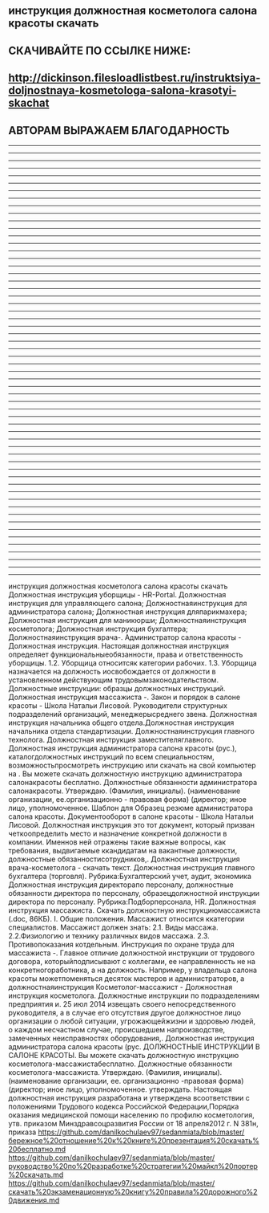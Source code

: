 инструкция должностная косметолога салона красоты скачать
--------------------------------------------------
СКАЧИВАЙТЕ ПО ССЫЛКЕ НИЖЕ:
--------------------------------------------------
http://dickinson.filesloadlistbest.ru/instruktsiya-doljnostnaya-kosmetologa-salona-krasotyi-skachat
--------------------------------------------------
АВТОРАМ ВЫРАЖАЕМ БЛАГОДАРНОСТЬ
--------------------------------------------------
--------------------------------------------------
--------------------------------------------------
--------------------------------------------------
--------------------------------------------------
--------------------------------------------------
--------------------------------------------------
--------------------------------------------------
--------------------------------------------------
--------------------------------------------------
--------------------------------------------------
--------------------------------------------------
--------------------------------------------------
--------------------------------------------------
--------------------------------------------------
--------------------------------------------------
--------------------------------------------------
--------------------------------------------------
--------------------------------------------------
--------------------------------------------------
--------------------------------------------------
--------------------------------------------------
--------------------------------------------------
--------------------------------------------------
--------------------------------------------------
--------------------------------------------------
--------------------------------------------------
--------------------------------------------------
--------------------------------------------------
--------------------------------------------------
--------------------------------------------------
--------------------------------------------------
--------------------------------------------------
--------------------------------------------------
--------------------------------------------------
--------------------------------------------------
--------------------------------------------------
--------------------------------------------------
--------------------------------------------------
--------------------------------------------------
--------------------------------------------------
--------------------------------------------------
--------------------------------------------------
--------------------------------------------------
--------------------------------------------------
--------------------------------------------------
--------------------------------------------------
--------------------------------------------------
--------------------------------------------------
--------------------------------------------------
--------------------------------------------------
--------------------------------------------------
--------------------------------------------------
--------------------------------------------------
--------------------------------------------------
--------------------------------------------------
--------------------------------------------------
--------------------------------------------------
--------------------------------------------------
инструкция должностная косметолога салона красоты скачать Должностная инструкция уборщицы - HR-Portal. Должностная инструкция для управляющего салона; Должностнаяинструкция для администратора салона; Должностная инструкция дляпарикмахера; Должностная инструкция для маникюрши; Должностнаяинструкция косметолога; Должностная инструкция бухгалтера; Должностнаяинструкция врача-. Администратор салона красоты - Должностная инструкция. Настоящая должностная инструкция определяет функциональныеобязанности, права и ответственность уборщицы. 1.2. Уборщица относитсяк категории рабочих. 1.3. Уборщица назначается на должность иосвобождается от должности в установленном действующим трудовымзаконодательством. Должностные инструкции: образцы должностных инструкций. Должностная инструкция массажиста -. Закон и порядок в салоне красоты - Школа Натальи Лисовой. Руководители структурных подразделений организаций, менеджерысреднего звена. Должностная инструкция начальника общего отдела.Должностная инструкция начальника отдела стандартизации. Должностнаяинструкция главного технолога. Должностная инструкция заместителяглавного. Должностная инструкция администратора салона красоты (рус.), каталогдолжностных инструкций по всем специальностям, возможностьпросмотреть инструкцию или скачать на свой компьютер на .
Вы можете скачать должностную инструкцию администратора салонакрасоты бесплатно. Должностные обязанности администратора салонакрасоты. Утверждаю. (Фамилия, инициалы). (наименование организации, ее.организационно - правовая форма) (директор; иное лицо, уполномоченное. Шаблон для Образец резюме администратора салона красоты. Документооборот в салоне красоты - Школа Натальи Лисовой. Должностная инструкция  это тот документ, который призван четкоопределить место и назначение конкретной должности в компании. Именнов ней отражены такие важные вопросы, как требования, выдвигаемые ккандидатам на вакантные должности, должностные обязанностисотрудников,. Должностная инструкция врача-косметолога - скачать текст. Должностная инструкция главного бухгалтера (торговля). Рубрика:Бухгалтерский учет, аудит, экономика  Должностная инструкция директорапо персоналу, должностные обязанности директора по персоналу, образецдолжностной инструкции директора по персоналу. Рубрика:Подборперсонала, HR. Должностная инструкция массажиста. Скачать должностную инструкциюмассажиста (.doc, 86КБ). I. Общие положения. Массажист относится ккатегории специалистов. Массажист должен знать: 2.1. Виды массажа. 2.2.Физиологию и технику различных видов массажа. 2.3. Противопоказания котдельным. Инструкция по охране труда для массажиста -. Главное отличие должностной инструкции от трудового договора, которыйподписывают с коллегами,  ее направленность не на конкретногоработника, а на должность. Например, у владельца салона красоты можетпоменяться десяток мастеров и администраторов, а должностнаяинструкция
Косметолог-массажист - Должностная инструкция косметолога. Должностные инструкции по подразделениям предприятия и. 25 июл 2014  извещать своего непосредственного руководителя, а в случае его отсутствия другое должностное лицо организации о любой ситуации, угрожающейжизни и здоровью людей, о каждом несчастном случае, происшедшем напроизводстве, замеченных неисправностях оборудования,. Должностная инструкция администратора салона красоты (рус. ДОЛЖНОСТНЫЕ ИНСТРУКЦИИ В САЛОНЕ КРАСОТЫ. Вы можете скачать должностную инструкцию косметолога-массажистабесплатно. Должностные обязанности косметолога-массажиста. Утверждаю. (Фамилия, инициалы). (наименование организации, ее. организационно -правовая форма) (директор; иное лицо, уполномоченное. утверждать. Настоящая должностная инструкция разработана и утверждена всоответствии с положениями Трудового кодекса Российской Федерации,Порядка оказания медицинской помощи населению по профилю косметология, утв. приказом Минздравсоцразвития России от 18 апреля2012 г. N 381н, приказа
https://github.com/danilkochulaev97/sedanmiata/blob/master/бережное%20отношение%20к%20книге%20презентация%20скачать%20бесплатно.md
https://github.com/danilkochulaev97/sedanmiata/blob/master/руководство%20по%20разработке%20стратегии%20майкл%20портер%20скачать.md
https://github.com/danilkochulaev97/sedanmiata/blob/master/скачать%20экзаменационную%20книгу%20правила%20дорожного%20движения.md